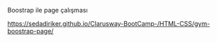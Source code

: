 Boostrap ile page çalışması

https://sedadiriker.github.io/Clarusway-BootCamp-/HTML-CSS/gym-boostrap-page/